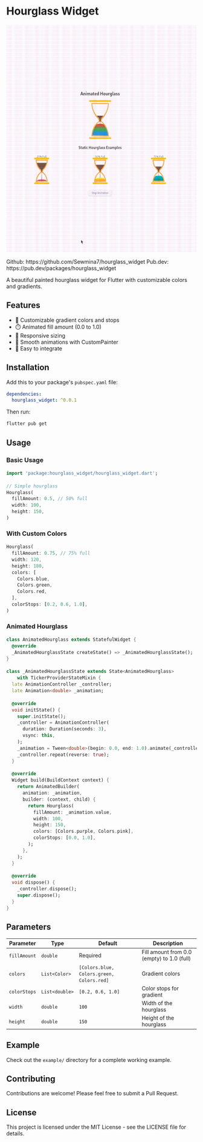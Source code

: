 # Hourglass Widget

<p align="center">
  <img src="https://raw.githubusercontent.com/Sewmina7/hourglass_widget/47923001a8bf1f13d64349d3267981f15bf42603/preview.gif" height="600" alt="Flutter Favorite" />
</p>
Github: https://github.com/Sewmina7/hourglass_widget
Pub.dev: https://pub.dev/packages/hourglass_widget

A beautiful painted hourglass widget for Flutter with customizable colors and gradients.

## Features

- 🎨 Customizable gradient colors and stops
- ⏱️ Animated fill amount (0.0 to 1.0)
- 📱 Responsive sizing
- 🎯 Smooth animations with CustomPainter
- 🔧 Easy to integrate 

## Installation

Add this to your package's `pubspec.yaml` file:

```yaml
dependencies:
  hourglass_widget: ^0.0.1
```

Then run:

```bash
flutter pub get
```

## Usage

### Basic Usage

```dart
import 'package:hourglass_widget/hourglass_widget.dart';

// Simple hourglass
Hourglass(
  fillAmount: 0.5, // 50% full
  width: 100,
  height: 150,
)
```

### With Custom Colors

```dart
Hourglass(
  fillAmount: 0.75, // 75% full
  width: 120,
  height: 180,
  colors: [
    Colors.blue,
    Colors.green,
    Colors.red,
  ],
  colorStops: [0.2, 0.6, 1.0],
)
```

### Animated Hourglass

```dart
class AnimatedHourglass extends StatefulWidget {
  @override
  _AnimatedHourglassState createState() => _AnimatedHourglassState();
}

class _AnimatedHourglassState extends State<AnimatedHourglass>
    with TickerProviderStateMixin {
  late AnimationController _controller;
  late Animation<double> _animation;

  @override
  void initState() {
    super.initState();
    _controller = AnimationController(
      duration: Duration(seconds: 3),
      vsync: this,
    );
    _animation = Tween<double>(begin: 0.0, end: 1.0).animate(_controller);
    _controller.repeat(reverse: true);
  }

  @override
  Widget build(BuildContext context) {
    return AnimatedBuilder(
      animation: _animation,
      builder: (context, child) {
        return Hourglass(
          fillAmount: _animation.value,
          width: 100,
          height: 150,
          colors: [Colors.purple, Colors.pink],
          colorStops: [0.0, 1.0],
        );
      },
    );
  }

  @override
  void dispose() {
    _controller.dispose();
    super.dispose();
  }
}
```

## Parameters

| Parameter | Type | Default | Description |
|-----------|------|---------|-------------|
| `fillAmount` | `double` | Required | Fill amount from 0.0 (empty) to 1.0 (full) |
| `colors` | `List<Color>` | `[Colors.blue, Colors.green, Colors.red]` | Gradient colors |
| `colorStops` | `List<double>` | `[0.2, 0.6, 1.0]` | Color stops for gradient |
| `width` | `double` | `100` | Width of the hourglass |
| `height` | `double` | `150` | Height of the hourglass |

## Example

Check out the `example/` directory for a complete working example.

## Contributing

Contributions are welcome! Please feel free to submit a Pull Request.

## License

This project is licensed under the MIT License - see the LICENSE file for details.

